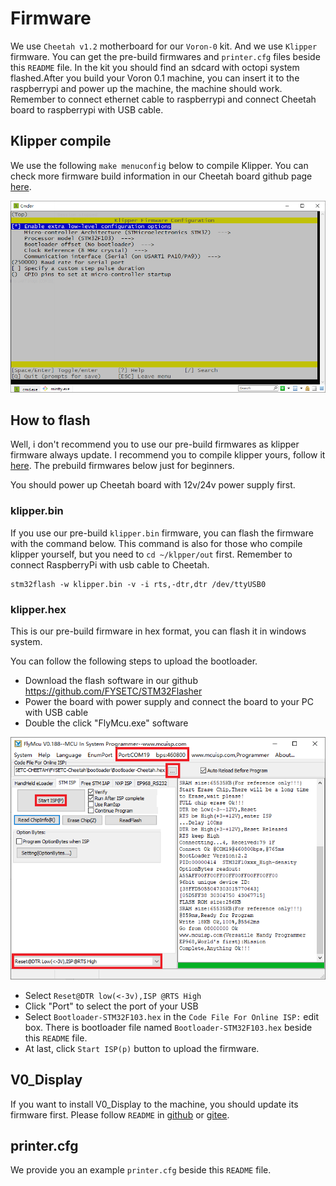 # Firmware

We use `Cheetah v1.2` motherboard for our `Voron-0` kit. And we use `Klipper` firmware. You can get the pre-build firmwares and `printer.cfg` files beside this `README` file.  In the kit you should find an sdcard with octopi system flashed.After you build your Voron 0.1 machine, you can insert it to the raspberrypi and power up the machine, the machine should work. Remember to connect ethernet cable to raspberrypi and connect Cheetah board to raspberrypi with USB cable.  

## Klipper compile

We use the following `make menuconfig` below to compile Klipper. You can check more firmware build information in our Cheetah board github page [here](https://github.com/FYSETC/FYSETC-Cheetah#klipper).

![](images/klipper_menuconfig.png)

## How to flash 

Well, i don't recommend you to use our pre-build firmwares as klipper firmware always update. I recommend you to compile klipper yours, follow it [here](https://www.klipper3d.org/Installation.html). The prebuild firmwares below just for beginners.

You should power up Cheetah board with 12v/24v power supply first.

### klipper.bin

If you use our pre-build `klipper.bin` firmware, you can flash the firmware with the command below. This command is also for those who compile klipper yourself, but you need to `cd ~/klpper/out` first. Remember to connect RaspberryPi with usb cable to Cheetah.

```
stm32flash -w klipper.bin -v -i rts,-dtr,dtr /dev/ttyUSB0
```

### klipper.hex

This is our pre-build firmware in hex format, you can flash it in windows system. 

You can follow the following steps to upload the bootloader.

- Download the flash software in our github https://github.com/FYSETC/STM32Flasher
- Power the board with power supply and connect the board to your PC with USB cable
- Double the click "FlyMcu.exe" software

[![image-20210706170320150](images/Flymcu.png)](https://github.com/FYSETC/FYSETC-Cheetah/blob/master/images/Flymcu.png)

- Select `Reset@DTR low(<-3v),ISP @RTS High`
- Click "Port" to select the port of your USB
- Select `Bootloader-STM32F103.hex` in the `Code File For Online ISP:` edit box. There is bootloader file named `Bootloader-STM32F103.hex` beside this `README` file.
- At last, click `Start ISP(p)` button to upload the firmware.

## V0_Display

If you want to install V0_Display to the machine, you should update its firmware first. Please follow `README` in [github](https://gitee.com/fysetc/Voron-Hardware/blob/master/V0_Display/Documentation/Setup_and_Flashing_Guide.md) or [gitee](https://github.com/VoronDesign/Voron-Hardware/blob/master/V0_Display/Documentation/Setup_and_Flashing_Guide.md).

## printer.cfg

We provide you an example `printer.cfg` beside this `README` file.
